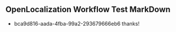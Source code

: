 ## OpenLocalization Workflow Test MarkDown

* bca9d816-aada-4fba-99a2-293679666eb6 
thanks!



<!--HONumber=Feb16_HO4-->

